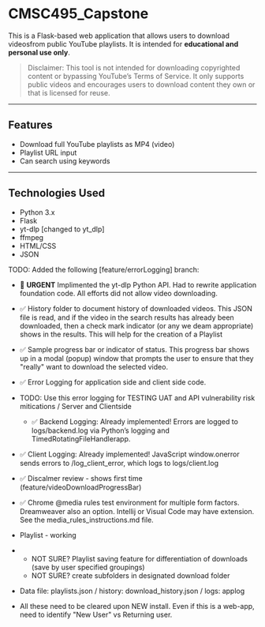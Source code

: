 # CMSC495_Capstone

This is a Flask-based web application that allows users to download videosfrom public YouTube playlists. It is intended for **educational and personal use only**.

> Disclaimer: This tool is not intended for downloading copyrighted content or bypassing YouTube’s Terms of Service. It only supports public videos and encourages users to download content they own or that is licensed for reuse.

---

## Features

- Download full YouTube playlists as MP4 (video)
- Playlist URL input
- Can search using keywords

---

## Technologies Used

- Python 3.x
- Flask
- yt-dlp [changed to yt_dlp]
- ffmpeg
- HTML/CSS
- JSON 

TODO:
Added the following [feature/errorLogging] branch:
- 🚨 **URGENT** Implimented the yt-dlp Python API. Had to rewrite application foundation code. All efforts did not allow video downloading.
- ✅ History folder to document history of downloaded videos. This JSON file is read, and if the video in the search results has already been downloaded, then a check mark indicator (or any we deam appropriate) shows in the results. This will help for the creation of a Playlist
- ✅ Sample progress bar or indicator of status. This progress bar shows up in a modal (popup) window that prompts the user to ensure that they "really" want to download the selected video.
- ✅ Error Logging for application side and client side code.
- TODO: Use this error logging for TESTING UAT and API vulnerability risk mitications / Server and Clientside
  - ✅ Backend Logging: Already implemented!
    Errors are logged to logs/backend.log 
    via Python’s logging and TimedRotatingFileHandlerapp.
- ✅ Client Logging: Already implemented!
    JavaScript window.onerror sends errors to /log_client_error, which logs to logs/client.log
- ✅ Discalmer review - shows first time (feature/videoDownloadProgressBar)
- ✅ Chrome @media rules test environment for multiple form factors. Dreamweaver also an option. Intellij or Visual Code may have extension.
  See the media_rules_instructions.md file.
  
- Playlist - working
- - NOT SURE? Playlist saving feature for differentiation of downloads (save by user specified groupings) 
  - NOT SURE? create subfolders in designated download folder

- Data file: playlists.json / history: download_history.json / logs: applog
-   All these need to be cleared upon NEW install. Even if this is a web-app, need to identify "New User" vs Returning user.


